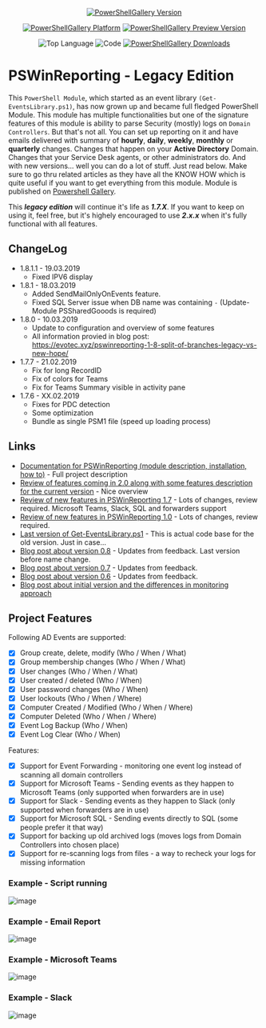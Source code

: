 <center>

[![PowerShellGallery Version](https://img.shields.io/powershellgallery/v/PSWinReporting.svg?style=for-the-badge)](https://www.powershellgallery.com/packages/PSWinReporting)

[![PowerShellGallery Platform](https://img.shields.io/powershellgallery/p/PSWinReporting.svg?style=for-the-badge)](https://www.powershellgallery.com/packages/PSWinReporting)
[![PowerShellGallery Preview Version](https://img.shields.io/powershellgallery/vpre/PSWinReporting.svg?label=powershell%20gallery%20preview&colorB=yellow&style=for-the-badge)](https://www.powershellgallery.com/packages/PSWinReporting)

![Top Language](https://img.shields.io/github/languages/top/evotecit/PSWinReporting.svg?style=for-the-badge)
![Code](https://img.shields.io/github/languages/code-size/evotecit/PSWinReporting.svg?style=for-the-badge)
[![PowerShellGallery Downloads](https://img.shields.io/powershellgallery/dt/PSWinReporting.svg?style=for-the-badge)](https://www.powershellgallery.com/packages/PSWinReporting)

</center>

# PSWinReporting - Legacy Edition

This `PowerShell Module`, which started as an event library `(Get-EventsLibrary.ps1)`, has now grown up and became full fledged PowerShell Module. This module has multiple functionalities but one of the signature features of this module is ability to parse Security (mostly) logs on `Domain Controllers`. But that's not all. You can set up reporting on it and have emails delivered with summary of **hourly**, **daily**, **weekly**, **monthly** or **quarterly** changes. Changes that happen on your **Active Directory** Domain. Changes that your Service Desk agents, or other administrators do. And with new versions… well you can do a lot of stuff. Just read below. Make sure to go thru related articles as they have all the KNOW HOW which is quite useful if you want to get everything from this module. Module is published on [Powershell Gallery](https://www.powershellgallery.com/packages/PSWinReporting/).

This ***legacy edition*** will continue it's life as ***1.7.X***. If you want to keep on using it, feel free, but it's highely encouraged to use ***2.x.x*** when it's fully functional with all features. 


## ChangeLog

- 1.8.1.1 - 19.03.2019
  - Fixed IPV6 display
- 1.8.1 - 18.03.2019
  - Added SendMailOnlyOnEvents feature. 
  - Fixed SQL Server issue when DB name was containing `-` (Update-Module PSSharedGooods is required)
- 1.8.0 - 10.03.2019
  - Update to configuration and overview of some features
  - All information provied in blog post: https://evotec.xyz/pswinreporting-1-8-split-of-branches-legacy-vs-new-hope/
- 1.7.7 - 21.02.2019
  - Fix for long RecordID
  - Fix of colors for Teams 
  - Fix for Teams Summary visible in activity pane
- 1.7.6 - XX.02.2019
  - Fixes for PDC detection
  - Some optimization
  - Bundle as single PSM1 file (speed up loading process)

## Links

-   [Documentation for PSWinReporting (module description, installation, how to)](https://evotec.xyz/hub/scripts/pswinreporting-powershell-module/) - Full project description
-   [Review of features coming in 2.0 along with some features description for the current version](https://evotec.xyz/pswinreporting-1-8-split-of-branches-legacy-vs-new-hope/) - Nice overview
-   [Review of new features in PSWinReporting 1.7](https://evotec.xyz/pswinreporting-forwarders-microsoft-teams-slack-microsoft-sql-and-more/) - Lots of changes, review required. Microsoft Teams, Slack, SQL and forwarders support
-   [Review of new features in PSWinReporting 1.0](https://evotec.xyz/pswinreporting-1-0-is-out/) - Lots of changes, review required.
-   [Last version of Get-EventsLibrary.ps1](https://evotec.xyz/get-eventslibrary-ps1-monitoring-events-powershell/) - This is actual code base for the old version. Just in case…
-   [Blog post about version 0.8](https://evotec.xyz/whats-new-event-monitoring-0-8/) - Updates from feedback. Last version before name change.
-   [Blog post about version 0.7](https://evotec.xyz/whats-new-event-monitoring-v0-7/) - Updates from feedback.
-   [Blog post about version 0.6](https://evotec.xyz/whats-new-event-monitoring-v0-6/) - Updates from feedback.
-   [Blog post about initial version and the differences in monitoring approach](https://evotec.xyz/monitoring-active-directory-changes-on-users-and-groups-with-powershell/)

## Project Features

Following AD Events are supported:

-   [x] Group create, delete, modify (Who / When / What)
-   [x] Group membership changes (Who / When / What)
-   [x] User changes (Who / When / What)
-   [x] User created / deleted (Who / When)
-   [x] User password changes (Who / When)
-   [x] User lockouts (Who / When / Where)
-   [x] Computer Created / Modified (Who / When / Where)
-   [x] Computer Deleted (Who / When / Where)
-   [x] Event Log Backup (Who / When)
-   [x] Event Log Clear (Who / When)

Features:

-   [x] Support for Event Forwarding - monitoring one event log instead of scanning all domain controllers
-   [x] Support for Microsoft Teams - Sending events as they happen to Microsoft Teams (only supported when forwarders are in use)
-   [x] Support for Slack - Sending events as they happen to Slack (only supported when forwarders are in use)
-   [x] Support for Microsoft SQL - Sending events directly to SQL (some people prefer it that way)
-   [x] Support for backing up old archived logs (moves logs from Domain Controllers into chosen place)
-   [x] Support for re-scanning logs from files - a way to recheck your logs for missing information

### Example - Script running

![image](https://evotec.xyz/wp-content/uploads/2018/06/2018-06-10_11-20-08.gif.pagespeed.ce.xrLSOGTIkk.gif)

### Example - Email Report

![image](https://evotec.xyz/wp-content/uploads/2018/06/PSWinReporting1.0-Example1.png)

### Example - Microsoft Teams

![image](https://evotec.xyz/wp-content/uploads/2018/09/img_5b9e830101081.png)

### Example - Slack

![image](https://evotec.xyz/wp-content/uploads/2018/09/img_5b9e7041638f5.png)
